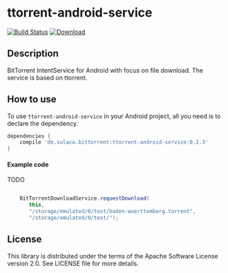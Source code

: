 ttorrent-android-service
================================================================

[![Build Status](https://travis-ci.org/henkel/ttorrent-android-service.svg?branch=master)](https://travis-ci.org/henkel/ttorrent-android-service) [![Download](https://api.bintray.com/packages/henkel/maven/ttorrent-android-service/images/download.svg) ](https://bintray.com/henkel/maven/ttorrent-android-service/_latestVersion)

Description
-----------

BitTorrent IntentService for Android with focus on file download. The service is based on ttorrent.

How to use
----------

To use ``ttorrent-android-service`` in your Android project, all you need is to
declare the dependency.

```groovy
dependencies {
    compile 'de.sulaco.bittorrent:ttorrent-android-service:0.2.3'
}
```



#### Example code

TODO

```java

    BitTorrentDownloadService.requestDownload(
       this, 
       "/storage/emulated/0/test/baden-wuerttemberg.torrent", 
       "/storage/emulated/0/test/");

```

License
-------

This library is distributed under the terms of the Apache Software 
License version 2.0. See LICENSE file for more details.

